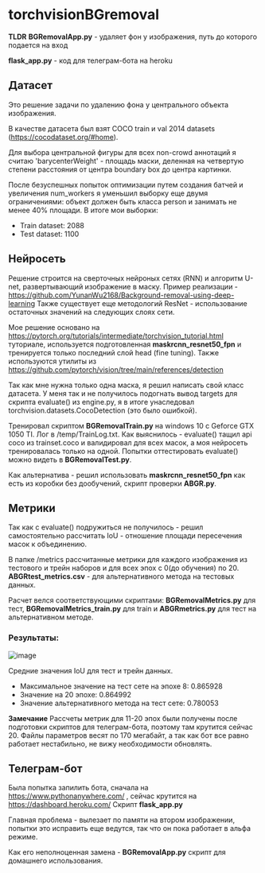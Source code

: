 # torchvisionBGremoval

**TLDR** **BGRemovalApp.py** - удаляет фон у изображения, путь до которого подается на вход

**flask_app.py** - код для телеграм-бота на heroku


## Датасет
Это решение задачи по удалению фона у центрального объекта изображения.

В качестве датасета был взят COCO train и val 2014 datasets (https://cocodataset.org/#home).

Для выбора центральной фигуры для всех non-crowd аннотаций я считаю 'barycenterWeight' - площадь маски, деленная на четвертую степени расстояния от центра boundary box до центра картинки.

После безуспешных попыток оптимизации путем создания батчей и увеличения num_workers я уменьшил выборку еще двумя ограничениями: объект должен быть класса person и занимать не менее 40% площади. В итоге мои выборки:

- Train dataset: 2088
- Test dataset: 1100

## Нейросеть
Решение строится на сверточных нейроных сетях (RNN) и алгоритм U-net, развертывающий изображение в маску. Пример реализации - https://github.com/YunanWu2168/Background-removal-using-deep-learning Также существует еще методологий ResNet - использование остаточных значений на следующих слоях сети.

Мое решение основано на https://pytorch.org/tutorials/intermediate/torchvision_tutorial.html туториале, используется подготовленная **maskrcnn_resnet50_fpn** и тренируется только последний слой head (fine tuning). Также используются утилиты из https://github.com/pytorch/vision/tree/main/references/detection

Так как мне нужна только одна маска, я решил написать свой класс датасета. У меня так и не получилось подогнать вывод targets для скрипта evaluate() из engine.py, я в итоге унаследовал torchvision.datasets.CocoDetection (это было ошибкой).

Тренировал скриптом **BGRemovalTrain.py** на windows 10 с Geforce GTX 1050 TI. Лог в /temp/TrainLog.txt.
Как выяснилось - evaluate() тащил api coco из trainset.coco и валидировал для всех масок, а моя нейросеть тренировалась только на одной.
Попытки оттестировать evaluate() можно видеть в **BGRemovalTest.py**.


Как альтернатива - решил использовать **maskrcnn_resnet50_fpn** как есть из коробки без дообучений, скрипт проверки **ABGR.py**.


## Метрики
Так как с evaluate() подружиться не получилось - решил самостоятельно рассчитать IoU - отношение площади пересечения масок к объединению.

В папке /metrics рассчитанные метрики для каждого изображения из тестового и трейн наборов и для всех эпох с 0(до обучения) по 20. **ABGRtest_metrics.csv** - для альтернативного метода на тестовых данных.

Расчет велся соответствующими скриптами: **BGRemovalMetrics.py** для тест, **BGRemovalMetrics_train.py** для train и **ABGRmetrics.py** для тест на альтернативном методе.

### Результаты:
![image](https://user-images.githubusercontent.com/25753000/167195181-3ff2ffb9-02dc-43b4-bac4-d25f9907b7f3.png)

Средние значения IoU для тест и трейн данных.

- Максимальное значение на тест сете на эпохе 8: 0.865928
- Значение на 20 эпохе: 0.864992
- Значение альтернативного метода на тест сете: 0.780053

**Замечание** Рассчеты метрик для 11-20 эпох были получены после подготовки скриптов для телеграм-бота, поэтому там крутится сейчас 20. Файлы параметров весят по 170 мегабайт, а так как бот все равно работает нестабильно, не вижу необходимости обновлять.

## Телеграм-бот
Была попытка запилить бота, сначала на https://www.pythonanywhere.com/ , сейчас крутится на https://dashboard.heroku.com/ Скрипт **flask_app.py**

Главная проблема - вылезает по памяти на втором изображении, попытки это исправить еще ведутся, так что он пока работает в альфа режиме.

Как его неполноценная замена - **BGRemovalApp.py** скрипт для домашнего использования.
